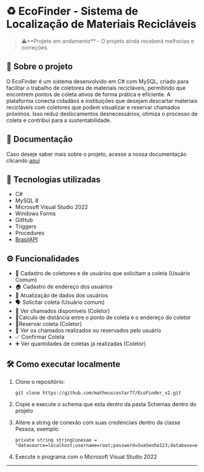 # ♻️ EcoFinder - Sistema de Localização de Materiais Recicláveis

<blockquote>⚠️**Projeto em andamento** - O projeto ainda receberá melhorias e correções.
</blockquote>

## 📌 Sobre o projeto
O EcoFinder é um sistema desenvolvido em C# com MySQL, criado para facilitar o trabalho de coletores de materiais recicláveis, permitindo que encontrem pontos de coleta ativos de forma prática e eficiente. A plataforma conecta cidadãos e instituições que desejam descartar materiais recicláveis com coletores que podem visualizar e reservar chamados próximos. Isso reduz deslocamentos desnecessários, otimiza o processo de coleta e contribui para a sustentabilidade.

## 📄 Documentação

Caso deseje saber mais sobre o projeto, acesse a nossa documentação clicando [aqui](https://drive.google.com/drive/u/0/folders/1NLtgFpumCp1iiWZsDC-syk4n53k8khR0)

## 🚀 Tecnologias utilizadas

- C#
- MySQL 8
- Microsoft Visual Studio 2022
- Windows Forms
- GitHub
- Triggers
- Procedures
- [BrasilAPI](https://brasilapi.com.br/)

## ⚙️ Funcionalidades 

- 👥 Cadastro de coletores e de usuários que solicitam a coleta (Usuário Comum)
- 🏠 Cadastro de endereço dos usuários
- 📝 Atualização de dados dos usuários
- 🗣️ Solicitar coleta (Usuário comum)
- 👀 Ver chamados disponíveis (Coletor)
- 📍Calculo de distância entre o ponto de coleta e o endereço do coletor
- 📩Reservar coleta (Coletor)
- 📑 Ver os chamados realizados ou reservados pelo usuário
- ✅ Confirmar Coleta
- ➕ Ver quantidades de coletas já realizadas (Coletor)

## 🛠️ Como executar localmente

1. Clone o repositório:
    ```
    git clone https://github.com/matheuscostar77/EcoFinder_v2.git
    ```

2. Copie e execute o schema que esta dentro da pasta Schemas dentro do projeto

3. Altere a string de conexão com suas credenciais dentro da classe Pessoa, exemplo:
    ```
    private string stringConexao = "datasource=localhost;username=root;password=SuaSenha123;database=ecofinder";
    ```
4. Execute o programa com o Microsoft Visual Studio 2022

---




